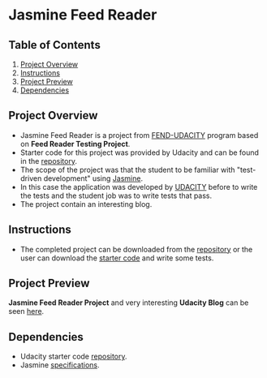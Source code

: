 # Jasmine Feed Reader


## Table of Contents

1. [Project Overview](#project-overview)
2. [Instructions](#instructions)
3. [Project Preview](#project-preview)
4. [Dependencies](#dependencies)


## Project Overview

* Jasmine Feed Reader is a project from [FEND-UDACITY](https://www.udacity.com/course/front-end-web-developer-nanodegree--nd0011) program based on **Feed Reader Testing Project**.
* Starter code for this project was provided by Udacity and can be found in the [repository](https://github.com/udacity/frontend-nanodegree-feedreader).
* The scope of the project was that the student to be familiar with "test-driven development" using [Jasmine](https://jasmine.github.io/).
* In this case the application was developed by [UDACITY](https://www.udacity.com/) before to write the tests and the student job was to write tests that pass.
* The project contain an interesting blog.


## Instructions

- The completed project can be downloaded from the [repository](https://github.com/ValerMuresan/2019-Jasmine-Feed-Reader.git) or the user can download the [starter code](https://github.com/udacity/frontend-nanodegree-feedreader) and write some tests.  


## Project Preview

**Jasmine Feed Reader Project** and very interesting **Udacity Blog** can be seen [here](https://valermuresan.github.io/2019-Jasmine-Feed-Reader/).


## Dependencies

+ Udacity starter code [repository](https://github.com/udacity/frontend-nanodegree-feedreader).
+ Jasmine [specifications](https://jasmine.github.io/).
